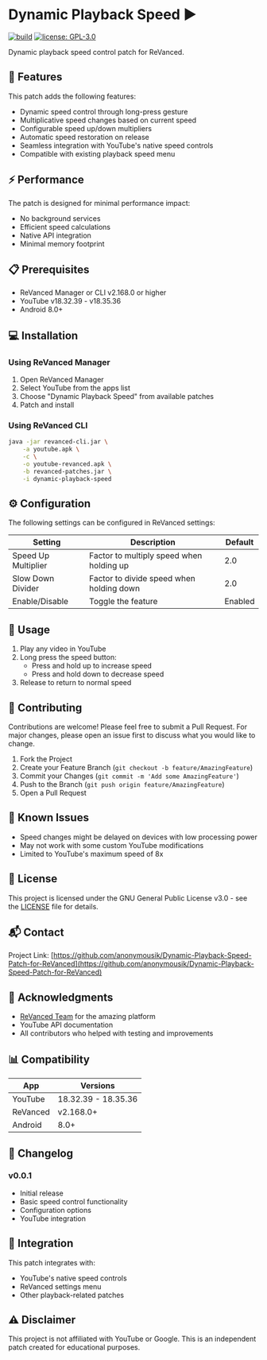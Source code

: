 # Dynamic Playback Speed ▶️
[![build](https://github.com/anonymousik/Dynamic-Playback-Speed-Patch-for-ReVanced/actions/workflows/build.yml/badge.svg)](https://github.com/anonymousik/Dynamic-Playback-Speed-Patch-for-ReVanced/actions/workflows/build.yml)
[![license: GPL-3.0](https://img.shields.io/badge/license-GPL--3.0-blue.svg)](https://www.gnu.org/licenses/gpl-3.0)

Dynamic playback speed control patch for ReVanced.

## 🚀 Features

This patch adds the following features:

* Dynamic speed control through long-press gesture
* Multiplicative speed changes based on current speed
* Configurable speed up/down multipliers
* Automatic speed restoration on release
* Seamless integration with YouTube's native speed controls
* Compatible with existing playback speed menu

## ⚡️ Performance

The patch is designed for minimal performance impact:

* No background services
* Efficient speed calculations
* Native API integration
* Minimal memory footprint

## 📋 Prerequisites

* ReVanced Manager or CLI v2.168.0 or higher
* YouTube v18.32.39 - v18.35.36
* Android 8.0+

## 💻 Installation

### Using ReVanced Manager

1. Open ReVanced Manager
2. Select YouTube from the apps list
3. Choose "Dynamic Playback Speed" from available patches
4. Patch and install

### Using ReVanced CLI

```bash
java -jar revanced-cli.jar \
    -a youtube.apk \
    -c \
    -o youtube-revanced.apk \
    -b revanced-patches.jar \
    -i dynamic-playback-speed
```

## ⚙️ Configuration

The following settings can be configured in ReVanced settings:

| Setting | Description | Default |
|---------|-------------|---------|
| Speed Up Multiplier | Factor to multiply speed when holding up | 2.0 |
| Slow Down Divider | Factor to divide speed when holding down | 2.0 |
| Enable/Disable | Toggle the feature | Enabled |

## 📝 Usage

1. Play any video in YouTube
2. Long press the speed button:
   * Press and hold up to increase speed
   * Press and hold down to decrease speed
3. Release to return to normal speed

## 🤝 Contributing

Contributions are welcome! Please feel free to submit a Pull Request. For major changes, please open an issue first to discuss what you would like to change.

1. Fork the Project
2. Create your Feature Branch (`git checkout -b feature/AmazingFeature`)
3. Commit your Changes (`git commit -m 'Add some AmazingFeature'`)
4. Push to the Branch (`git push origin feature/AmazingFeature`)
5. Open a Pull Request

## 🐛 Known Issues

* Speed changes might be delayed on devices with low processing power
* May not work with some custom YouTube modifications
* Limited to YouTube's maximum speed of 8x

## 📄 License

This project is licensed under the GNU General Public License v3.0 - see the [LICENSE](LICENSE) file for details.

## 📬 Contact

Project Link: [https://github.com/anonymousik/Dynamic-Playback-Speed-Patch-for-ReVanced](https://github.com/anonymousik/Dynamic-Playback-Speed-Patch-for-ReVanced)

## 🙏 Acknowledgments

* [ReVanced Team](https://github.com/revanced) for the amazing platform
* YouTube API documentation
* All contributors who helped with testing and improvements

## 📊 Compatibility

| App | Versions |
|-----|----------|
| YouTube | 18.32.39 - 18.35.36 |
| ReVanced | v2.168.0+ |
| Android | 8.0+ |

## 📝 Changelog

### v0.0.1
* Initial release
* Basic speed control functionality
* Configuration options
* YouTube integration

## 🔄 Integration

This patch integrates with:
* YouTube's native speed controls
* ReVanced settings menu
* Other playback-related patches

## ⚠️ Disclaimer

This project is not affiliated with YouTube or Google. This is an independent patch created for educational purposes.